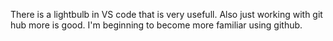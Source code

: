 There is a lightbulb in VS code that is very usefull.  Also just working with git hub more is good.  I'm beginning to become more familiar using github.